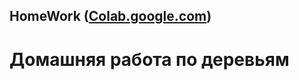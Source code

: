 
## HomeWork ([Colab.google.com](https://colab.research.google.com/drive/1-CGnenm9zSckXJ0oyk-ok2MKdAPndqk6))
# Домашняя работа по деревьям
